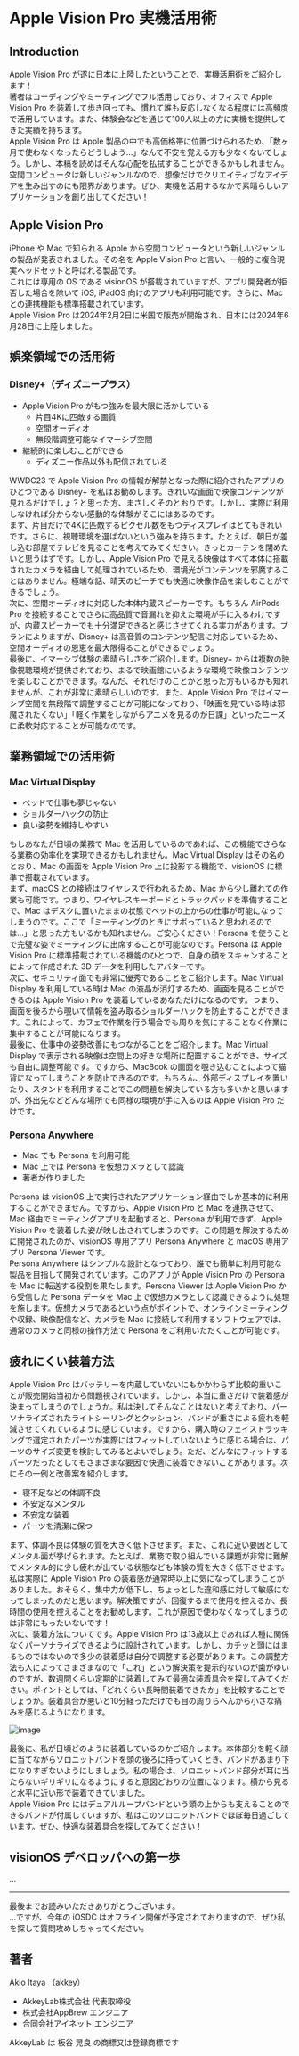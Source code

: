 # Apple Vision Pro 実機活用術

## Introduction
Apple Vision Pro が遂に日本に上陸したということで、実機活用術をご紹介します！  
著者はコーディングやミーティングでフル活用しており、オフィスで Apple Vision Pro を装着して歩き回っても、慣れて誰も反応しなくなる程度には高頻度で活用しています。また、体験会などを通じて100人以上の方に実機を提供してきた実績を持ちます。  
Apple Vision Pro は Apple 製品の中でも高価格帯に位置づけられるため、「数ヶ月で使わなくなったらどうしよう…」なんて不安を覚える方も少なくないでしょう。しかし、本稿を読めばそんな心配を払拭することができるかもしれません。空間コンピュータは新しいジャンルなので、想像だけでクリエイティブなアイデアを生み出すのにも限界があります。ぜひ、実機を活用するなかで素晴らしいアプリケーションを創り出してください！

## Apple Vision Pro
iPhone や Mac で知られる Apple から空間コンピュータという新しいジャンルの製品が発表されました。その名を Apple Vision Pro と言い、一般的に複合現実ヘッドセットと呼ばれる製品です。  
これには専用の OS である visionOS が搭載されていますが、アプリ開発者が拒否した場合を除いて iOS, iPadOS 向けのアプリも利用可能です。さらに、Mac との連携機能も標準搭載されています。  
Apple Vision Pro は2024年2月2日に米国で販売が開始され、日本には2024年6月28日に上陸しました。

## 娯楽領域での活用術
### Disney+（ディズニープラス）
- Apple Vision Pro がもつ強みを最大限に活かしている
    - 片目4Kに匹敵する画質
    - 空間オーディオ
    - 無段階調整可能なイマーシブ空間
- 継続的に楽しむことができる
    - ディズニー作品以外も配信されている

WWDC23 で Apple Vision Pro の情報が解禁となった際に紹介されたアプリのひとつである Disney+ を私はお勧めします。きれいな画面で映像コンテンツが見れるだけでしょ？と思った方、まさしくそのとおりです。しかし、実際に利用しなければ分からない感動的な体験がそこにはあるのです。  
まず、片目だけで4Kに匹敵するピクセル数をもつディスプレイはとてもきれいです。さらに、視聴環境を選ばないという強みを持ちます。たとえば、朝日が差し込む部屋でテレビを見ることを考えてみてください。きっとカーテンを閉めたいと思うはずです。しかし、Apple Vision Pro で見える映像はすべて本体に搭載されたカメラを経由して処理されているため、環境光がコンテンツを邪魔することはありません。極端な話、晴天のビーチでも快適に映像作品を楽しむことができるでしょう。  
次に、空間オーディオに対応した本体内蔵スピーカーです。もちろん AirPods Pro を接続することでさらに高品質で音漏れを抑えた環境が手に入るわけですが、内蔵スピーカーでも十分満足できると感じさせてくれる実力があります。プランによりますが、Disney+ は高音質のコンテンツ配信に対応しているため、空間オーディオの恩恵を最大限得ることができるでしょう。  
最後に、イマーシブ体験の素晴らしさをご紹介します。Disney+ からは複数の映像視聴環境が提供されており、まるで映画館にいるような環境で映像コンテンツを楽しむことができます。なんだ、それだけのことかと思った方もいるかも知れませんが、これが非常に素晴らしいのです。また、Apple Vision Pro ではイマーシブ空間を無段階で調整することが可能になっており、「映画を見ている時は邪魔されたくない」「軽く作業をしながらアニメを見るのが日課」といったニーズに柔軟対応することが可能なのです。

## 業務領域での活用術
### Mac Virtual Display
- ベッドで仕事も夢じゃない
- ショルダーハックの防止
- 良い姿勢を維持しやすい

もしあなたが日頃の業務で Mac を活用しているのであれば、この機能でさらなる業務の効率化を実現できるかもしれません。Mac Virtual Display はその名のとおり、Mac の画面を Apple Vision Pro 上に投影する機能で、visionOS に標準で搭載されています。  
まず、macOS との接続はワイヤレスで行われるため、Mac から少し離れての作業も可能です。つまり、ワイヤレスキーボードとトラックパッドを準備することで、Mac はデスクに置いたままの状態でベッドの上からの仕事が可能になってしまうのです。ここで「ミーティングのときにサボっていると思われるのでは…」と思った方もいるかも知れません。ご安心ください！Persona を使うことで完璧な姿でミーティングに出席することが可能なのです。Persona は Apple Vision Pro に標準搭載されている機能のひとつで、自身の顔をスキャンすることによって作成された 3D データを利用したアバターです。  
次に、セキュリティ面でも非常に優秀であることをご紹介します。Mac Virtual Display を利用している時は Mac の液晶が消灯するため、画面を見ることができるのは Apple Vision Pro を装着しているあなただけになるのです。つまり、画面を後ろから覗いて情報を盗み取るショルダーハックを防止することができます。これによって、カフェで作業を行う場合でも周りを気にすることなく作業に集中することが可能になります。  
最後に、仕事中の姿勢改善にもつながることをご紹介します。Mac Virtual Display で表示される映像は空間上の好きな場所に配置することができ、サイズも自由に調整可能です。ですから、MacBook の画面を覗き込むことによって猫背になってしまうことを防止できるのです。もちろん、外部ディスプレイを置いたり、スタンドを利用することでこの問題を解決している方も多いかと思いますが、外出先などどんな場所でも同様の環境が手に入るのは Apple Vision Pro だけです。

### Persona Anywhere
- Mac でも Persona を利用可能
- Mac 上では Persona を仮想カメラとして認識
- 著者が作りました

Persona は visionOS 上で実行されたアプリケーション経由でしか基本的に利用することができません。ですから、Apple Vision Pro と Mac を連携させて、Mac 経由でミーティングアプリを起動すると、Persona が利用できず、Apple Vision Pro を装着した姿が映し出されてしまうのです。この問題を解決するために開発されたのが、visionOS 専用アプリ Persona Anywhere と macOS 専用アプリ Persona Viewer です。  
Persona Anywhere はシンプルな設計となっており、誰でも簡単に利用可能な製品を目指して開発されています。このアプリが Apple Vision Pro の Persona を Mac に転送する役割を果たします。Persona Viewer は Apple Vision Pro から受信した Persona データを Mac 上で仮想カメラとして認識できるように処理を施します。仮想カメラであるという点がポイントで、オンラインミーティングや収録、映像配信など、カメラを Mac に接続して利用するソフトウェアでは、通常のカメラと同様の操作方法で Persona をご利用いただくことが可能です。

## 疲れにくい装着方法
Apple Vision Pro はバッテリーを内蔵していないにもかかわらず比較的重いことが販売開始当初から問題視されています。しかし、本当に重さだけで装着感が決まってしまうのでしょうか。私は決してそんなことはないと考えており、パーソナライズされたライトシーリングとクッション、バンドが重さによる疲れを軽減させてくれているように感じています。ですから、購入時のフェイストラッキングで選定されたパーツが実際にはフィットしていないように感じる場合は、パーツのサイズ変更を検討してみるとよいでしょう。ただ、どんなにフィットするパーツだったとしてもさまざまな要因で快適に装着できないことがあります。次にその一例と改善案を紹介します。

- 寝不足などの体調不良
- 不安定なメンタル
- 不安定な装着
- パーツを清潔に保つ

まず、体調不良は体験の質を大きく低下させます。また、これに近い要因としてメンタル面が挙げられます。たとえば、業務で取り組んでいる課題が非常に難解でメンタル的に少し疲れが出ている状態なども体験の質を大きく低下させます。私は実際に Apple Vision Pro の装着感が通常時以上に気になってしまうことがありました。おそらく、集中力が低下し、ちょっとした違和感に対して敏感になってしまったのだと思います。解決策ですが、回復するまで使用を控えるか、長時間の使用を控えることをお勧めします。これが原因で使わなくなってしまうのは非常にもったいないです！  
次に、装着方法についてです。Apple Vision Pro は13歳以上であれば人種に関係なくパーソナライズできるように設計されています。しかし、カチッと頭にはまるものではないので多少の装着感は自分で調整する必要があります。この調整方法も人によってさまざまなので「これ」という解決策を提示的ないのが歯がゆいのですが、数週間くらい定期的に装着してみて最適な装着具合を探してみてください。ポイントとしては、「どれくらい長時間装着できたか」を比較することでしょうか。装着具合が悪いと10分経っただけでも目の周りらへんから小さな痛みを感じるようになります。

![image](images/apple-vision-pro-style.jpg)

最後に、私が日頃どのように装着しているのかご紹介します。本体部分を軽く顔に当てながらソロニットバンドを頭の後ろに持っていくとき、バンドがあまり下になりすぎないようにしましょう。私の場合は、ソロニットバンド部分が耳に当たらないギリギリになるようにすると意図どおりの位置になります。横から見ると水平に近い形で装着できていました。  
Apple Vision Pro にはデュアルループバンドという頭の上からも支えることのできるバンドが付属していますが、私はこのソロニットバンドでほぼ毎日過ごしています。ぜひ、快適な装着具合を探してみてください！

## visionOS デベロッパへの第一歩
...

---

最後までお読みいただきありがとうございます。  
...ですが、今年の iOSDC はオフライン開催が予定されておりますので、ぜひ私を探して質問攻めしちゃってください。  

## 著者
Akio Itaya （akkey）

- AkkeyLab株式会社 代表取締役
- 株式会社AppBrew エンジニア
- 合同会社アイネット エンジニア

AkkeyLab は 板谷 晃良 の商標又は登録商標です
